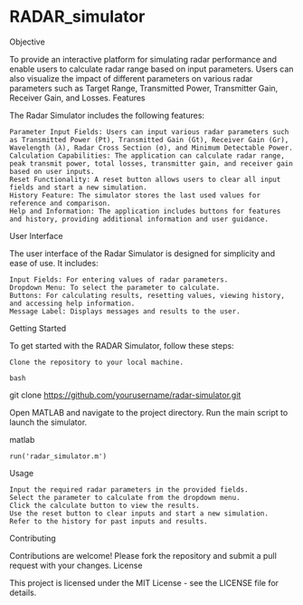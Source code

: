 # RADAR_simulator
Objective

To provide an interactive platform for simulating radar performance and enable users to calculate radar range based on input parameters. Users can also visualize the impact of different parameters on various radar parameters such as Target Range, Transmitted Power, Transmitter Gain, Receiver Gain, and Losses.
Features

The Radar Simulator includes the following features:

    Parameter Input Fields: Users can input various radar parameters such as Transmitted Power (Pt), Transmitted Gain (Gt), Receiver Gain (Gr), Wavelength (λ), Radar Cross Section (σ), and Minimum Detectable Power.
    Calculation Capabilities: The application can calculate radar range, peak transmit power, total losses, transmitter gain, and receiver gain based on user inputs.
    Reset Functionality: A reset button allows users to clear all input fields and start a new simulation.
    History Feature: The simulator stores the last used values for reference and comparison.
    Help and Information: The application includes buttons for features and history, providing additional information and user guidance.

User Interface

The user interface of the Radar Simulator is designed for simplicity and ease of use. It includes:

    Input Fields: For entering values of radar parameters.
    Dropdown Menu: To select the parameter to calculate.
    Buttons: For calculating results, resetting values, viewing history, and accessing help information.
    Message Label: Displays messages and results to the user.

Getting Started

To get started with the RADAR Simulator, follow these steps:

    Clone the repository to your local machine.

    bash

git clone https://github.com/yourusername/radar-simulator.git

Open MATLAB and navigate to the project directory.
Run the main script to launch the simulator.

matlab

    run('radar_simulator.m')

Usage

    Input the required radar parameters in the provided fields.
    Select the parameter to calculate from the dropdown menu.
    Click the calculate button to view the results.
    Use the reset button to clear inputs and start a new simulation.
    Refer to the history for past inputs and results.

Contributing

Contributions are welcome! Please fork the repository and submit a pull request with your changes.
License

This project is licensed under the MIT License - see the LICENSE file for details.
